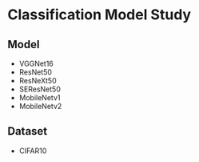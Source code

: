 # Classification Model Study

## Model
- VGGNet16
- ResNet50
- ResNeXt50
- SEResNet50
- MobileNetv1
- MobileNetv2

## Dataset
- CIFAR10

